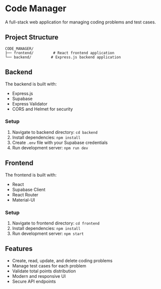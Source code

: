 # Code Manager

A full-stack web application for managing coding problems and test cases.

## Project Structure

```
CODE_MANAGER/
├── frontend/         # React frontend application
└── backend/         # Express.js backend application
```

## Backend

The backend is built with:
- Express.js
- Supabase
- Express Validator
- CORS and Helmet for security

### Setup
1. Navigate to backend directory: `cd backend`
2. Install dependencies: `npm install`
3. Create `.env` file with your Supabase credentials
4. Run development server: `npm run dev`

## Frontend

The frontend is built with:
- React
- Supabase Client
- React Router
- Material-UI

### Setup
1. Navigate to frontend directory: `cd frontend`
2. Install dependencies: `npm install`
3. Run development server: `npm start`

## Features

- Create, read, update, and delete coding problems
- Manage test cases for each problem
- Validate total points distribution
- Modern and responsive UI
- Secure API endpoints
